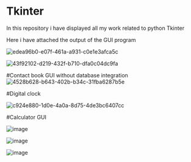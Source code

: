 # Tkinter
In this repository i have displayed all my work related to python Tkinter 

Here i have attached the output of the GUI program 

![edea96b0-e07f-461a-a931-c0e1e3afca5c](https://user-images.githubusercontent.com/74530081/164155959-8d112d81-c148-4369-a349-b4d20f9f0694.jpg)

![43f92102-d219-432f-b710-dfa0c04dc9fa](https://user-images.githubusercontent.com/74530081/164155972-de4bd21d-e899-4aa9-9d8c-44423647bafe.jpg)


#Contact book GUI without database integration
![4528b628-b643-402b-b34c-31fba6287b5e](https://user-images.githubusercontent.com/74530081/166149667-598595ab-5f75-48f1-81e3-dbf4125e0cc6.jpg)


#Digital clock

![c924e880-1d0e-4a0a-8d75-4de3bc6407cc](https://user-images.githubusercontent.com/74530081/166294677-88f5b100-7263-4243-882d-d77dba477836.jpg)

#Calculator GUI 

![image](https://user-images.githubusercontent.com/74530081/215345262-418acc5b-c08d-4c74-8377-abe74e9d0783.png)

![image](https://user-images.githubusercontent.com/74530081/215345296-7c59d863-03c5-468d-967e-b5ff787ed4a3.png)

![image](https://user-images.githubusercontent.com/74530081/215345306-71284d46-9dc3-41c2-a033-0e1f305241b0.png)


